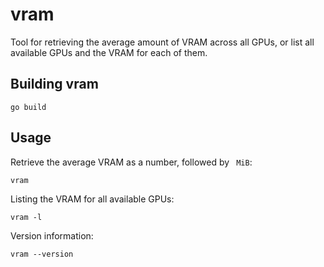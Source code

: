 # vram

Tool for retrieving the average amount of VRAM across all GPUs, or list all available GPUs and the VRAM for each of them.

## Building vram

    go build

## Usage

Retrieve the average VRAM as a number, followed by ` MiB`:

    vram

Listing the VRAM for all available GPUs:

    vram -l

Version information:

    vram --version
